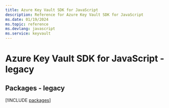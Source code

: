 ```yaml
---
title: Azure Key Vault SDK for JavaScript
description: Reference for Azure Key Vault SDK for JavaScript
ms.date: 01/19/2024
ms.topic: reference
ms.devlang: javascript
ms.service: keyvault
---
```

# Azure Key Vault SDK for JavaScript - legacy
## Packages - legacy
[!INCLUDE [packages](key-vault-index.md)]